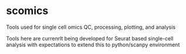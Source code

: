 # scomics
Tools used for single cell omics QC, processing, plotting, and analysis


Tools here are currenrlt being developed for Seurat based single-cell analysis with expectations to extend this to python/scanpy environment
